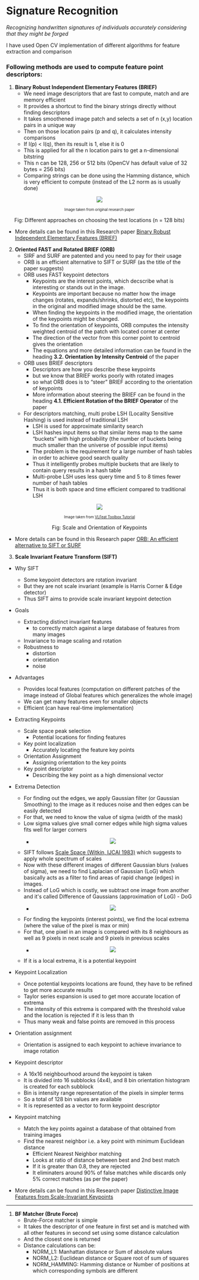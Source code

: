 # Signature Recognition
*Recognizing handwritten signatures of individuals accurately considering that they might be forged*

I have used Open CV implementation of different algorithms for feature extraction and comparison

### Following methods are used to compute feature point descriptors:

1. **Binary Robust Independent Elementary Features (BRIEF)**
	* We need image descriptors that are fast to compute, match and are memory efficient
	* It provides a shortcut to find the binary strings directly without finding descriptors
	* It takes smoothened image patch and selects a set of n (x,y) location pairs in a unique way
	* Then on those location pairs (p and q), it calculates intensity comparisons
	* If I(p) < I(q), then its result is 1, else it is 0
	* This is applied for all the n location pairs to get a n-dimensional bitstring
	* This n can be 128, 256 or 512 bits (OpenCV has default value of 32 bytes = 256 bits)
	* Comparing strings can be done using the Hamming distance, which is very efficient to compute (instead of the L2 norm as is usually done)

<p align="center">
<img src="https://i.imgur.com/fo3ZxPJ.png">
</p>
<p align="center"><sup><sub>Image taken from original research paper</sub></sup></p>
<p align="center">Fig: Different approaches on choosing the test locations (n = 128 bits)</p>

* More details can be found in this Research paper [Binary Robust Independent Elementary Features (BRIEF)](https://www.cs.ubc.ca/~lowe/525/papers/calonder_eccv10.pdf)

2. **Oriented FAST and Rotated BRIEF (ORB)**
	* SIRF and SURF are patented and you need to pay for their usage
	* ORB is an efficient alternative to SIFT or SURF (as the title of the paper suggests)
	* ORB uses FAST keypoint detectors
		* Keypoints are the interest points, which decscribe what is interesting or stands out in the image. 
		* Keypoints are important because no matter how the image changes (rotates, expands/shrinks, distorted etc), the keypoints in the original and modified image should be the same.
		* When finding the keypoints in the modified image, the orientation of the keypoints might be changed.
		* To find the orientation of keypoints, ORB computes the intensity weighted centroid of the patch with located corner at center 
		* The direction of the vector from this corner point to centroid gives the orientation
		* The equations and more detailed information can be found in the heading **3.2. Orientation by Intensity Centroid** of the paper
	* ORB uses BRIEF descriptors
		* Descriptors are how you describe these keypoints
		* but we know that BRIEF works poorly with rotated images
		* so what ORB does is to “steer” BRIEF according to the orientation of keypoints
		* More information about steering the BRIEF can be found in the heading **4.1. Efficient Rotation of the BRIEF Operator** of the paper
	* For descriptors matching, multi probe LSH (Locality Sensitive Hashing) is used instead of traditional LSH
		* LSH is used for approximate similarity search
		* LSH hashes input items so that similar items map to the same “buckets” with high probability (the number of buckets being much smaller than the universe of possible input items)
		* The problem is the requirement for a large number of hash tables in order to achieve good search quality
		* Thus it intelligently probes multiple buckets that are likely to contain query results in a hash table
		* Multi-probe LSH uses less query time and 5 to 8 times fewer number of hash tables
		* Thus it is both space and time efficient compared to traditional LSH
		
<p align="center">
<img src="https://i.imgur.com/Ol73NDg.jpg">
</p>
<p align="center"><sup><sub>Image taken from <a href="http://www.vlfeat.org/overview/sift.html">VLFeat Toolbox Tutorial</a></sub></sup></p>
<p align="center">Fig: Scale and Orientation of Keypoints</p>

* More details can be found in this Research paper [ORB: An efficient alternative to SIFT or SURF](http://www.willowgarage.com/sites/default/files/orb_final.pdf)

3. **Scale Invariant Feature Transform (SIFT)**
* Why SIFT
	* Some keypoint detectors are rotation invariant
	* But they are not scale invariant (example is Harris Corner & Edge detector)
	* Thus SIFT aims to provide scale invariant keypoint detection

* Goals
	* Extracting distinct invariant features
		* to correctly match against a large database of features from many images
	* Invariance to image scaling and rotation
	* Robustness to
		* distortion
		* orientation
		* noise

* Advantages
	* Provides local features (computation on different patches of the image instead of Global features which generalizes the whole image)
	* We can get many features even for smaller objects
	* Efficient (can have real-time implementation)

* Extracting Keypoints
	* Scale space peak selection
		* Potential locations for finding features
	* Key point localization
		* Accurately locating the feature key points
	* Orientation Assignment
		* Assigning orientation to the key points
	* Key point descriptor
		* Describing the key point as a high dimensional vector

* Extrema Detection
	* For finding out the edges, we apply Gaussian filter (or Gaussian Smoothing) to the image as it reduces noise and then edges can be easily detected
	* For that, we need to know the value of sigma (width of the mask)
	* Low sigma values give small corner edges while high sigma values fits well for larger corners
		* <p align="center"><img src="https://i.imgur.com/eulfO3m.png"></p>
	* SIFT follows [Scale Space (Witkin, IJCAI 1983)](http://ijcai.org/Proceedings/83-2/Papers/091.pdf) which suggests to apply whole spectrum of scales
	* Now with these different images of different Gaussian blurs (values of sigma), we need to find Laplacian of Gaussian (LoG) which basically acts as a filter to find areas of rapid change (edges) in images.
	* Instead of LoG which is costly, we subtract one image from another and it's called Difference of Gaussians (approximation of LoG) - DoG
		* <p align="center"><img src="https://i.imgur.com/50NX2cP.jpg"></p>
	* For finding the keypoints (interest points), we find the local extrema (where the value of the pixel is max or min)
	* For that, one pixel in an image is compared with its 8 neighbours as well as 9 pixels in next scale and 9 pixels in previous scales
		* <p align="center"><img src="https://i.imgur.com/s7OSfI1.jpg"></p>
	* If it is a local extrema, it is a potential keypoint

* Keypoint Localization
	* Once potential keypoints locations are found, they have to be refined to get more accurate results
	* Taylor series expansion is used to get more accurate location of extrema
	* The intensity of this extrema is compared with the threshold value and the location is rejected if it is less than th
	* Thus many weak and false points are removed in this process

* Orientation assignment
	* Orientation is assigned to each keypoint to achieve invariance to image rotation

* Keypoint descriptor
	* A 16x16 neighbourhood around the keypoint is taken
	* It is divided into 16 subblocks (4x4), and 8 bin orientation histogram is created for each subblock
	* Bin is intensity range representation of the pixels in simpler terms
	* So a total of 128 bin values are available
	* It is represented as a vector to form keypoint descriptor

* Keypoint matching
	* Match the key points against a database of that obtained from training images
	* Find the nearest neighbor i.e. a key point with minimum Euclidean distance
		* Efficient Nearest Neighbor matching
		* Looks at ratio of distance between best and 2nd best match
		* If it is greater than 0.8, they are rejected
		* It eliminaters around 90% of false matches while discards only 5% correct matches (as per the paper)
			
* More details can be found in this Research paper [Distinctive Image Features from Scale-Invariant Keypoints](https://www.cs.ubc.ca/~lowe/papers/ijcv04.pdf)


<hr/>




1. **BF Matcher (Brute Force)**
	* Brute-Force matcher is simple
	* It takes the descriptor of one feature in first set and is matched with all other features in second set using some distance calculation
	* And the closest one is returned
	* Distance calculations can be:
		* NORM_L1: Manhattan distance or Sum of absolute values
		* NORM_L2: Euclidean distance or Square root of sum of squares
		* NORM_HAMMING: Hamming distance or Number of positions at which corresponding symbols are different
